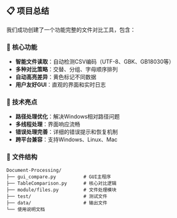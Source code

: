 
## 📋 **项目总结**

我们成功创建了一个功能完整的文件对比工具，包含：

### 🎯 **核心功能**
- **智能文件读取**：自动检测CSV编码（UTF-8、GBK、GB18030等）
- **多种对比策略**：交替、分组、字母顺序排列
- **自动高亮差异**：黄色标记不同数据
- **用户友好GUI**：直观的界面和实时日志

### 🔧 **技术亮点**
- **路径处理优化**：解决Windows相对路径问题
- **多线程处理**：界面响应流畅
- **错误处理完善**：详细的错误提示和恢复机制
- **跨平台兼容**：支持Windows、Linux、Mac

### 📁 **文件结构**
```
Document-Processing/
├── gui_compare.py          # GUI主程序
├── TableComparison.py      # 核心对比逻辑
├── module/files.py         # 文件处理模块
├── test/                   # 测试文件
├── data/                   # 输出文件
└── 使用说明文档
```

